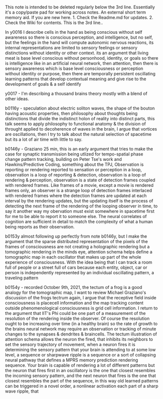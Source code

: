 This note is intended to be deleted regularly below the 3rd line. Essentially it's a copy/paste pad for working across notes. An external short term memory aid.
If you are new here. 1. Check the Readme.md for updates. 2. Check the Wiki for contents.
This is the 3rd line..

In y0016 I describe cells in the hand as being conscious without self awareness
so there is conscious perception, and intelligence, but no self, but the feelings in the hand will compute autonomic nervous reactions, its internal representations are limited to sensory feelings or sensory distinctions without identity or other context. its an argument that living meat is base level conscious without personhood, identity, or goals
so there is intelligence like in an artificial neural network, then attention, then there is sensory awareness which is base level consciousness or perception without identity or purpose, then there are temporally persistent oscillating learning patterns that develop contextual meaning and give rise to the development of goals & a self identify

y0017 - I'm describing a thousand brains theory mostly with a blend of other ideas.

b0116y - speculation about electric soliton waves, the shape of the bouton having acoustic properties, then philosophy about thoughts being distinctions that divide the indistinct holon of reality into distinct parts, this talk seems to apply philosophy to functional anatomy & the division of throught applied to decoherence of waves in the brain, I argue that vortices are oscillations, then I try to talk about the natural selection of spacetime but its a lot of air time with little to say.

b0146y - Graziano 25 min, this is an early argument that tries to make the case for synaptic transmission being utlized for tempo-spatial phase change pattern tracking, building on Peter Tse's work and Hawkins/Predictive Coding, something about the TPJ, Observation is reporting or rendering reported to sensation or perception in a loop, observation is a loop of reporting & detection, observation is a loop of rendering & perception, observation is a state of detection frames coupled with rendered frames. Like frames of a movie, except a movie is rendered frames only, an observer is a strange loop of detection frames interlaced with rendered frames where the detection frames are updated at each interval by the rendering updates, but the updating itself is the process of detecting the next frame of the rendering of the looping observer in time, to say it another way my obervation must exist somewhere in spacetime first for me to be able to report it to someone else. The neural correlates of cognition are sufficient in detail to match the complexity of what a human being reports as their observation.

b0153y almost following up perfectly from note b0146y, but I make the argument that the sparse distributed representation of the pixels of the frames of consciousness are not creating a holographic rendering but a tomographic rendering in the minds eye, attention schema helps define a tomographic map in each oscillator that makes up part of the whole experience of consciousness. With the idea being that I can track a room full of people or a street full of cars because each entity, object, car or person is independently represented by an individual oscillating pattern, a traveling pattern

b0154y - recorded October 9th, 2021, the tectum of a frog is a good analogy for the tomographic map, I want to review Michael Graziano's discussion of the frogs tectrum again, I argue that the receptive field inside consciousness is placecell information and the map tracking content outside phenomenological consciousness is grid cell information. I return to the argument that IIT's Phi could be one part of a measurement of the resolution of the rendering inside the observer. Of course the resolution ought to be increasing over time (in a healthy brain) so the rate of growth to the brains neural network may require an observation or tracking of minute changes to the synapses & dendrites & braincells. The tectum illustration of attention schema allows the neuron the fired, that inhibits its neighbors to set the sensory trajectory of movement, when a neuron fires it is determining the sensory pattern that your brain is attending to at some low level, a sequence or sharpwave ripple is a sequence or a sort of collapsing neural pathway that defines a MPRS memory prediction rendering sequence. Your brain is capable of rendering a lot of different patterns but the neuron that fires first in an oscillatory is the one that closest resembles the incoming sensory pattern, and the next neuron that fires is the one that closest resembles the part of the sequence, in this way old learned patterns can be triggered in a novel order, a nonlinear activation each part of a sharp wave ripple, that